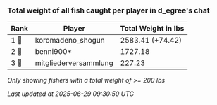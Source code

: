 ### Total weight of all fish caught per player in d_egree's chat
| Rank | Player | Total Weight in lbs |
|------|--------|---------|
| 1 🥇  | koromadeno_shogun | 2583.41 (+74.42) |
| 2 🥈  | benni900* | 1727.18 |
| 3 🥉  | mitgliederversammlung | 227.23 |

_Only showing fishers with a total weight of >= 200 lbs_

_Last updated at 2025-06-29 09:30:50 UTC_